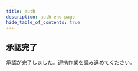 ```yaml
---
title: auth
description: auth end page
hide_table_of_contents: true
---
```


## 承認完了

承認が完了しました。連携作業を読み進めてください。

